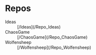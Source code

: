 # Repos

<dl>
<dt>Ideas</dt>
<dd>[/Ideas](/Repo_Ideas)</dd>
<dt>ChaosGame</dt>
<dd>[/ChaosGame](/Repo_ChaosGame)</dd>
<dt>Wolfensheep</dt>
<dd>[/Wolfensheep](/Repo_Wolfensheep)</dd>
</dl>
